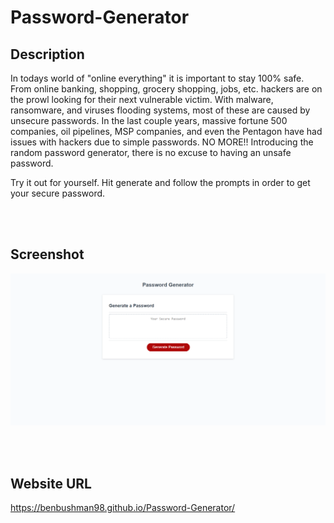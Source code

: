 # Password-Generator
## Description
In todays world of "online everything" it is important to stay 100% safe. From online banking, shopping, grocery shopping, jobs, etc. hackers are on the prowl looking for their next vulnerable victim. With malware, ransomware, and viruses flooding systems, most of these are caused by unsecure passwords. In the last couple years, massive fortune 500 companies, oil pipelines, MSP companies, and even the Pentagon have had issues with hackers due to simple passwords. NO MORE!! Introducing the random password generator, there is no excuse to having an unsafe password. 

Try it out for yourself. Hit generate and follow the prompts in order to get your secure password. 

<br></br>

## Screenshot
![Screenshot of what the webpage looks like](./assets/img/Screenshot.Password-Generator.png)

<br></br>

## Website URL
https://benbushman98.github.io/Password-Generator/
